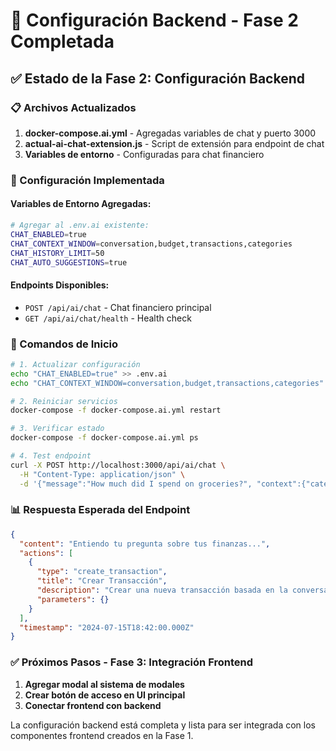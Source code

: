 # 🚀 Configuración Backend - Fase 2 Completada

## ✅ Estado de la Fase 2: Configuración Backend

### 📋 Archivos Actualizados

1. **docker-compose.ai.yml** - Agregadas variables de chat y puerto 3000
2. **actual-ai-chat-extension.js** - Script de extensión para endpoint de chat
3. **Variables de entorno** - Configuradas para chat financiero

### 🔧 Configuración Implementada

#### **Variables de Entorno Agregadas:**
```bash
# Agregar al .env.ai existente:
CHAT_ENABLED=true
CHAT_CONTEXT_WINDOW=conversation,budget,transactions,categories
CHAT_HISTORY_LIMIT=50
CHAT_AUTO_SUGGESTIONS=true
```

#### **Endpoints Disponibles:**
- `POST /api/ai/chat` - Chat financiero principal
- `GET /api/ai/chat/health` - Health check

### 🚀 Comandos de Inicio

```bash
# 1. Actualizar configuración
echo "CHAT_ENABLED=true" >> .env.ai
echo "CHAT_CONTEXT_WINDOW=conversation,budget,transactions,categories" >> .env.ai

# 2. Reiniciar servicios
docker-compose -f docker-compose.ai.yml restart

# 3. Verificar estado
docker-compose -f docker-compose.ai.yml ps

# 4. Test endpoint
curl -X POST http://localhost:3000/api/ai/chat \
  -H "Content-Type: application/json" \
  -d '{"message":"How much did I spend on groceries?", "context":{"categories":[],"accounts":[],"transactions":[]}}'
```

### 📊 Respuesta Esperada del Endpoint

```json
{
  "content": "Entiendo tu pregunta sobre tus finanzas...",
  "actions": [
    {
      "type": "create_transaction",
      "title": "Crear Transacción",
      "description": "Crear una nueva transacción basada en la conversación",
      "parameters": {}
    }
  ],
  "timestamp": "2024-07-15T18:42:00.000Z"
}
```

### ✅ Próximos Pasos - Fase 3: Integración Frontend

1. **Agregar modal al sistema de modales**
2. **Crear botón de acceso en UI principal**
3. **Conectar frontend con backend**

La configuración backend está completa y lista para ser integrada con los componentes frontend creados en la Fase 1.
